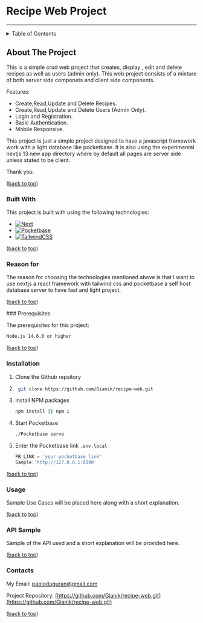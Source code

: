 <!-- A recipe web app built using nextjs , tailwind css and pocketbase. -->
# Recipe Web Project

___
<details>
  <summary>Table of Contents</summary>
  <ol>
    <li>
      <a href="#about-the-project">About The Project</a>
      <ul>
        <li><a href="#built-with">Built With</a></li>
        <li><a href="#reason-for">Reason for</a></li>
      </ul>
    </li>
    <li>
      <a href="#getting-started">Getting Started</a>
      <ul>
        <li><a href="#prerequisites">Prerequisites</a></li>
        <li><a href="#installation">Installation</a></li>
      </ul>
    </li>
    <li><a href="#usage">Usage</a></li>
    <li><a href="#api-sample">API Sample</a></li>
    <li><a href="#roadmap">Roadmap</a></li>
    <li><a href="#contact">Contact</a></li>
    <li><a href="#acknowledgments">Acknowledgments</a></li>
  </ol>
</details>



## About The Project

This is a simple crud web project that creates, display , edit and delete recipes as well as users (admin only). This web project consists of a mixture of both server side componets and client side components.

Features:

* Create,Read,Update and Delete Recipes.
* Create,Read,Update and Delete Users (Admin Only).
* Login and Registration.
* Basic Authentication.
* Mobile Responsive.

This project is just a simple project designed to have a javascript framework work with a light database like pocketbase.
It is also using the experimental nextjs 13 new app directory where by default all pages are server side unless stated to be client.

Thank you.

<p align="left">(<a href="#readme-top">back to top</a>)</p>

### Built With

This project is built with using the following technologies:

* [![Next][Next.js]][Next-url]
* [![Pocketbase][PocketBase]][Pocketbase-url]
* [![TailwindCSS][Tailwind CSS]][Tailwind CSS-url]

<p align="left">(<a href="#readme-top">back to top</a>)</p>

### Reason for
  
The reason for choosing the technologies mentioned above is that I want to use nextjs a react framework with tailwind css and pocketbase a self host database server to have fast and light project.

<p align="left">(<a href="#readme-top">back to top</a>)</p>
### Prerequisites

The prerequisites for this project:

  ```sh
  Node.js 14.6.0 or higher
  ```

<p align="left">(<a href="#readme-top">back to top</a>)</p>

### Installation

1. Clone the Github repsitory
2. 
   ```sh
    git clone https://github.com/Gianik/recipe-web.git
   ```

3. Install NPM packages

   ```sh
   npm install || npm i
   ```

4. Start Pocketbase
   ```sh
   ./Pocketbase serve
   ```
5. Enter the Pocketbase link `.env.local`
   ```js
   PB_LINK = 'your pocketbase link'  
   Sample:'http://127.0.0.1:8090'
    ```

<p align="left">(<a href="#readme-top">back to top</a>)</p>

### Usage

Sample Use Cases will be placed here along with a short explanation.

<p align="left">(<a href="#readme-top">back to top</a>)</p>

### API Sample

Sample of the API used and a short explanation will be provided here.

<p align="left">(<a href="#readme-top">back to top</a>)</p>

### Contacts

My Email: paoloduguran@gmail.com

Project Repository: [https://github.com/Gianik/recipe-web.git](https://github.com/Gianik/recipe-web.git)

<p align="left">(<a href="#readme-top">back to top</a>)</p>



<!-- Markdown Links and images -->
[PocketBase]:https://img.shields.io/static/v1?style=for-the-badge&message=PocketBase&color=222222&logo=PocketBase&logoColor=B8DBE4&label=
[PocketBase-url]: https://pocketbase.io/

[Next.js]: https://img.shields.io/badge/next.js-000000?style=for-the-badge&logo=nextdotjs&logoColor=white
[Next-url]: https://nextjs.org/

[Tailwind CSS]:https://img.shields.io/static/v1?style=for-the-badge&message=Tailwind+CSS&color=222222&logo=Tailwind+CSS&logoColor=06B6D4&label=
[Tailwind CSS-url]:https://tailwindcss.com/

[Headless UI]:(https://img.shields.io/static/v1?style=for-the-badge&message=Headless+UI&color=222222&logo=Headless+UI&logoColor=66E3FF&label=)